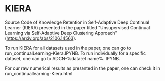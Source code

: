 # KIERA
Source Code of Knowledge Retention in Self-Adaptive Deep Continual Learner (KIERA) presented in the paper titled "Unsupervised Continual Learning via Self-Adaptive Deep Clustering Approach" (https://arxiv.org/abs/2106.14563).

To run KIERA for all datasets used in the paper, one can go to run_continualLearning-Kiera.IPYNB.
To run individually for a specific dataset, one can go to ADCN-%dataset name%. IPYNB.

For our raw numerical results as presented in the paper, one can check it in run_continuallearning-Kiera.html

